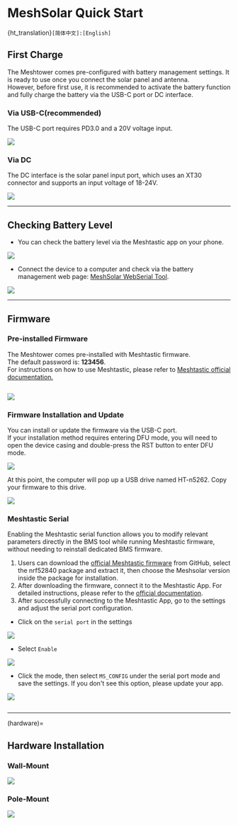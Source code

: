 # MeshSolar Quick Start
{ht_translation}`[简体中文]:[English]`

## First Charge
The Meshtower comes pre-configured with battery management settings. It is ready to use once you connect the solar panel and antenna.<br>
However, before first use, it is recommended to activate the battery function and fully charge the battery via the USB-C port or DC interface.
### Via USB-C(recommended)
The USB-C port requires PD3.0 and a 20V voltage input.

![](img/quick_start/07.png)

### Via DC
The DC interface is the solar panel input port, which uses an XT30 connector and supports an input voltage of 18-24V.

![](img/quick_start/08.jpg)

--------------------------------

## Checking Battery Level
- You can check the battery level via the Meshtastic app on your phone.

![](img/quick_start/09.jpg)

- Connect the device to a computer and check via the battery management web page: [MeshSolar WebSerial Tool](https://flash.nmiot.net:3333/).

![](img/quick_start/13.jpg)

--------------------------------

## Firmware
### Pre-installed Firmware
The Meshtower comes pre-installed with Meshtastic firmware.<br>
The default password is: **123456**.<br>
For instructions on how to use Meshtastic, please refer to [Meshtastic official documentation.](https://meshtastic.org/docs/introduction/)

``` {tip} If the serial port cannot be detected, the device may have entered low-power mode. Please press the RST button once to restart the device and connect to it before it enters low-power mode again.
```

![](img/quick_start/02.png)

### Firmware Installation and Update
You can install or update the firmware via the USB-C port.<br>
If your installation method requires entering DFU mode, you will need to open the device casing and double-press the RST button to enter DFU mode.

![](img/quick_start/02.png)

At this point, the computer will pop up a USB drive named HT-n5262. Copy your firmware to this drive.

![](img/quick_start/11.jpg)

### Meshtastic Serial
Enabling the Meshtastic serial function allows you to modify relevant parameters directly in the BMS tool while running Meshtastic firmware, without needing to reinstall dedicated BMS firmware.
1. Users can download the [official Meshtastic firmware](https://github.com/meshtastic/firmware/releases) from GitHub, select the nrf52840 package and extract it, then choose the Meshsolar version inside the package for installation.
2. After downloading the firmware, connect it to the Meshtastic App. For detailed instructions, please refer to the [official documentation](https://meshtastic.org/docs/introduction/).
3. After successfully connecting to the Meshtastic App, go to the settings and adjust the serial port configuration.
- Click on the `serial port` in the settings

![](img/quick_start/21.png)

- Select `Enable`

![](img/quick_start/22.png)

- Click the mode, then select `MS_CONFIG` under the serial port mode and save the settings. If you don't see this option, please update your app.

![](img/quick_start/23.png)

``` {note} It is recommended not to modify the configuration arbitrarily.
```

--------------------------------------

(hardware)=

## Hardware Installation
### Wall-Mount

![](img/quick_start/04.jpg)

### Pole-Mount

![](img/quick_start/05.jpg)
